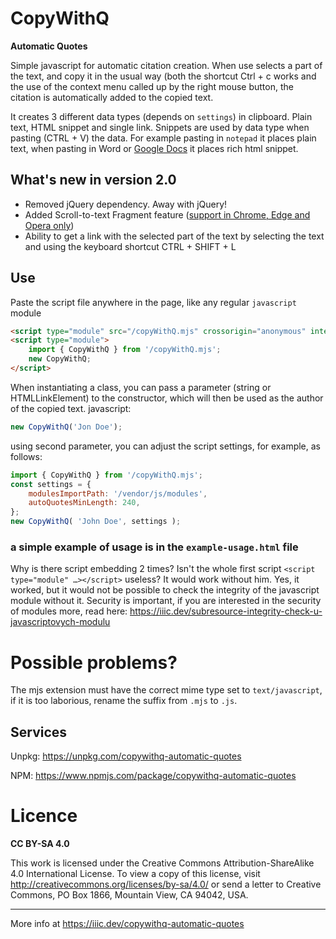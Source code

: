   CopyWithQ
=============

**Automatic Quotes**

Simple javascript for automatic citation creation.
When use selects a part of the text, and copy it in the usual way
(both the shortcut Ctrl + c works and the use of the context menu called up by the right mouse button, the citation is automatically added to the copied text.

It creates 3 different data types (depends on `settings`) in clipboard. Plain text, HTML snippet and single link. Snippets are used by data type when pasting (CTRL + V) the data. For example pasting in `notepad` it places plain text, when pasting in Word or [Google Docs](https://docs.google.com/document/) it places rich html snippet.

What's new in version 2.0
------------------------

- Removed jQuery dependency. Away with jQuery!
- Added Scroll-to-text Fragment feature ([support in Chrome, Edge and Opera only](https://caniuse.com/#feat=url-scroll-to-text-fragment))
- Ability to get a link with the selected part of the text by selecting the text and using the keyboard shortcut CTRL + SHIFT + L

Use
---

Paste the script file anywhere in the page, like any regular `javascript` module

``` html
<script type="module" src="/copyWithQ.mjs" crossorigin="anonymous" integrity="sha256-eX4Yr7bQ38SW3yw8IoeRAvu5rr1Kd2wP4pRoe/45NRE="></script>
<script type="module">
	import { CopyWithQ } from '/copyWithQ.mjs';
	new CopyWithQ;
</script>
```

When instantiating a class, you can pass a parameter (string or HTMLLinkElement) to the constructor, which will then be used as the author of the copied text. javascript:

``` javascript
new CopyWithQ('Jon Doe');
```

using second parameter, you can adjust the script settings, for example, as follows:

``` javascript
import { CopyWithQ } from '/copyWithQ.mjs';
const settings = {
	modulesImportPath: '/vendor/js/modules',
	autoQuotesMinLength: 240,
};
new CopyWithQ( 'John Doe', settings );
```

### a simple example of usage is in the `example-usage.html` file ###

Why is there script embedding 2 times?
 Isn't the whole first script `<script type="module" …></script>` useless? It would work without him. Yes, it worked, but it would not be possible to check the integrity of the javascript module without it. Security is important, if you are interested in the security of modules more, read here: https://iiic.dev/subresource-integrity-check-u-javascriptovych-modulu

# Possible problems?
The mjs extension must have the correct mime type set to `text/javascript`, if it is too laborious, rename the suffix from `.mjs` to `.js`.

Services
--------

Unpkg: https://unpkg.com/copywithq-automatic-quotes

NPM: https://www.npmjs.com/package/copywithq-automatic-quotes

# Licence

**CC BY-SA 4.0**

This work is licensed under the Creative Commons Attribution-ShareAlike 4.0 International License. To view a copy of this license, visit http://creativecommons.org/licenses/by-sa/4.0/ or send a letter to Creative Commons, PO Box 1866, Mountain View, CA 94042, USA.

-------

More info at https://iiic.dev/copywithq-automatic-quotes
